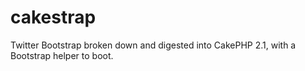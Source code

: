 cakestrap
=========

Twitter Bootstrap broken down and digested into CakePHP 2.1, with a Bootstrap helper to boot.